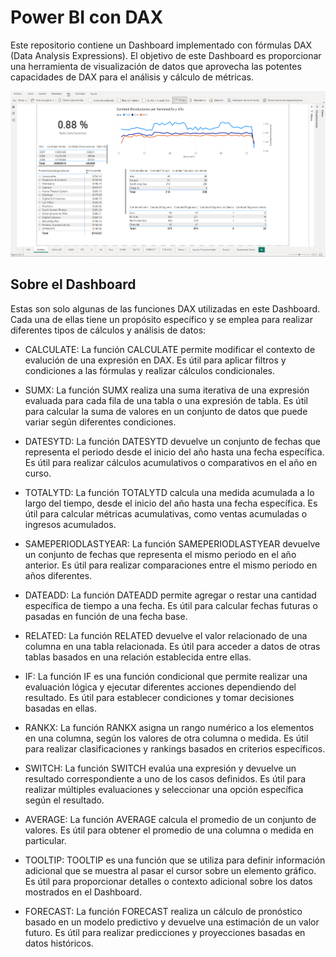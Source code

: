 # Power BI con DAX

Este repositorio contiene un Dashboard implementado con fórmulas DAX (Data Analysis Expressions). El objetivo de este Dashboard es proporcionar una herramienta de visualización de datos que aprovecha las potentes capacidades de DAX para el análisis y cálculo de métricas.

<p align="center">
  <img src="https://github.com/dlorenzanaa/bi-introduce-myself/blob/main/Imagenes/Dashboard%20DAX%20_Medidas.png" width="800" alt="Logo">
</p>


## Sobre el Dashboard

Estas son solo algunas de las funciones DAX utilizadas en este Dashboard. Cada una de ellas tiene un propósito específico y se emplea para realizar diferentes tipos de cálculos y análisis de datos:

* CALCULATE: La función CALCULATE permite modificar el contexto de evalución de una expresión en DAX. Es útil para aplicar filtros y condiciones a las fórmulas y realizar cálculos condicionales.

* SUMX: La función SUMX realiza una suma iterativa de una expresión evaluada para cada fila de una tabla o una expresión de tabla. Es útil para calcular la suma de valores en un conjunto de datos que puede variar según diferentes condiciones.

* DATESYTD: La función DATESYTD devuelve un conjunto de fechas que representa el periodo desde el inicio del año hasta una fecha específica. Es útil para realizar cálculos acumulativos o comparativos en el año en curso.

* TOTALYTD: La función TOTALYTD calcula una medida acumulada a lo largo del tiempo, desde el inicio del año hasta una fecha específica. Es útil para calcular métricas acumulativas, como ventas acumuladas o ingresos acumulados.

* SAMEPERIODLASTYEAR: La función SAMEPERIODLASTYEAR devuelve un conjunto de fechas que representa el mismo periodo en el año anterior. Es útil para realizar comparaciones entre el mismo periodo en años diferentes.

* DATEADD: La función DATEADD permite agregar o restar una cantidad específica de tiempo a una fecha. Es útil para calcular fechas futuras o pasadas en función de una fecha base.

* RELATED: La función RELATED devuelve el valor relacionado de una columna en una tabla relacionada. Es útil para acceder a datos de otras tablas basados en una relación establecida entre ellas.

* IF: La función IF es una función condicional que permite realizar una evaluación lógica y ejecutar diferentes acciones dependiendo del resultado. Es útil para establecer condiciones y tomar decisiones basadas en ellas.

* RANKX: La función RANKX asigna un rango numérico a los elementos en una columna, según los valores de otra columna o medida. Es útil para realizar clasificaciones y rankings basados en criterios específicos.

* SWITCH: La función SWITCH evalúa una expresión y devuelve un resultado correspondiente a uno de los casos definidos. Es útil para realizar múltiples evaluaciones y seleccionar una opción específica según el resultado.

* AVERAGE: La función AVERAGE calcula el promedio de un conjunto de valores. Es útil para obtener el promedio de una columna o medida en particular.

* TOOLTIP: TOOLTIP es una función que se utiliza para definir información adicional que se muestra al pasar el cursor sobre un elemento gráfico. Es útil para proporcionar detalles o contexto adicional sobre los datos mostrados en el Dashboard.

* FORECAST: La función FORECAST realiza un cálculo de pronóstico basado en un modelo predictivo y devuelve una estimación de un valor futuro. Es útil para realizar predicciones y proyecciones basadas en datos históricos.




